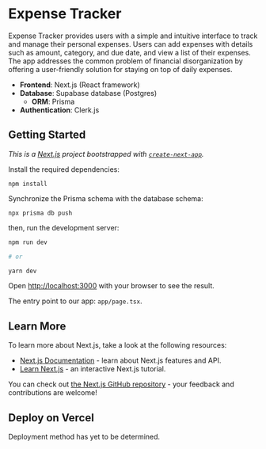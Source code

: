 # Expense Tracker
Expense Tracker provides users with a simple and intuitive interface to track and manage their personal expenses. Users can add expenses with details such as amount, category, and due date, and view a list of their expenses. The app addresses the common problem of financial disorganization by offering a user-friendly solution for staying on top of daily expenses.

- **Frontend**: Next.js (React framework)
- **Database**: Supabase database (Postgres)
  - **ORM**: Prisma
- **Authentication**: Clerk.js


## Getting Started

_This is a [Next.js](https://nextjs.org) project bootstrapped with [`create-next-app`](https://nextjs.org/docs/app/api-reference/cli/create-next-app)._

Install the required dependencies:

```
npm install
```


Synchronize the Prisma schema with the database schema:

```
npx prisma db push
```



then, run the development server:

```bash
npm run dev

# or

yarn dev
```

Open [http://localhost:3000](http://localhost:3000) with your browser to see the result.

The entry point to our app: `app/page.tsx`.


## Learn More

To learn more about Next.js, take a look at the following resources:

- [Next.js Documentation](https://nextjs.org/docs) - learn about Next.js features and API.
- [Learn Next.js](https://nextjs.org/learn) - an interactive Next.js tutorial.

You can check out [the Next.js GitHub repository](https://github.com/vercel/next.js) - your feedback and contributions are welcome!

## Deploy on Vercel

Deployment method has yet to be determined.
